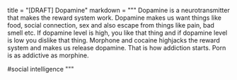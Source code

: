 title = "[DRAFT] Dopamine"
markdown = """
Dopamine is a neurotransmitter that makes the reward system work. Dopamine makes us want things like food, social connection, sex and also escape from things like pain, bad smell etc. If dopamine level is high, you like that thing and if dopamine level is low you dislike that thing. Morphone and cocaine highjacks the reward system and makes us release dopamine. That is how addiction starts. Porn is as addictive as morphine.

#social intelligence
"""
